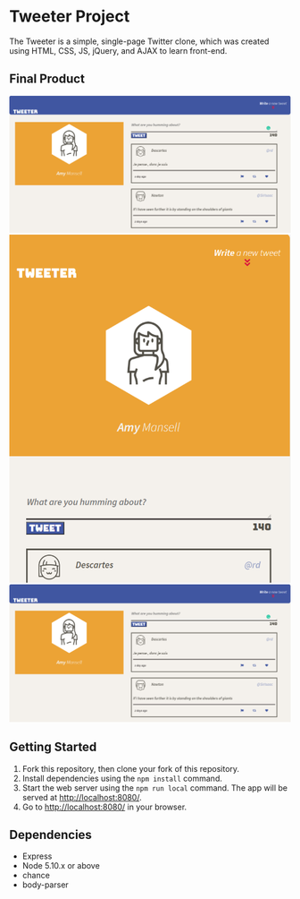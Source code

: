 # Tweeter Project

The Tweeter is a simple, single-page Twitter clone, which was created using HTML, CSS, JS, jQuery, and AJAX to learn front-end.

## Final Product


![descKtop image](img\tweeter06.png)<br>
![smartphone design image](img\tweeter04.png)<br>
![smartphone design image](img\tweeter06.png)<br>


## Getting Started

1. Fork this repository, then clone your fork of this repository.
2. Install dependencies using the `npm install` command.
3. Start the web server using the `npm run local` command. The app will be served at <http://localhost:8080/>.
4. Go to <http://localhost:8080/> in your browser.

## Dependencies

- Express
- Node 5.10.x or above
- chance
- body-parser
